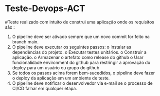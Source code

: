 # Teste-Devops-ACT
#Teste realizado com intuito de construi uma aplicação onde os requisitos são :

1. O pipeline deve ser ativado sempre que um novo commit for feito na branch main.
2. O pipeline deve executar os seguintes passos:
o Instalar as dependências do projeto.
o Executar testes unitários.
o Construir a aplicação.
o Armazenar o artefato como release do github
o Usar funcionalidade environment do github para restringir a aprovação do
deploy para um usuário ou grupo do github
3. Se todos os passos acima forem bem-sucedidos, o pipeline deve fazer o deploy da
aplicação em um ambiente de teste.
4. O pipeline deve notificar o desenvolvedor via e-mail se o processo de CI/CD falhar em
qualquer etapa.
